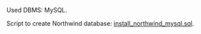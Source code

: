 Used DBMS: MySQL.

Script to create Northwind database: [install_northwind_mysql.sql](install_northwind_mysql.sql).
